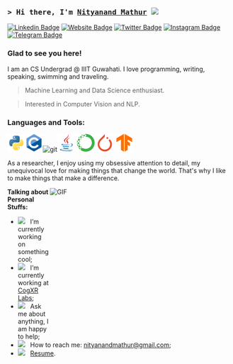### <samp>&gt; Hi there, I'm <a href="http://nityanandmathur.tech" target="_blank">Nityanand Mathur</a> <img src="https://media.giphy.com/media/hvRJCLFzcasrR4ia7z/giphy.gif" width="25"> </samp>

[![Linkedin Badge](https://img.shields.io/badge/-LinkedIn-0e76a8?style=flat-square&logo=Linkedin&logoColor=white)](https://linkedin.com/in/nityanandmathur)
[![Website Badge](https://img.shields.io/badge/Website-3b5998?style=flat-square&logo=google-chrome&logoColor=white)](http://nityanandmathur.tech)
[![Twitter Badge](https://img.shields.io/badge/-Twitter-00acee?style=flat-square&logo=Twitter&logoColor=white)](https://twitter.com/nityanandmathur)
[![Instagram Badge](https://img.shields.io/badge/-Instagram-e4405f?style=flat-square&logo=Instagram&logoColor=white)](https://instagram.com/nityanand.mathur/)
[![Telegram Badge](https://img.shields.io/badge/-Telegram-0088cc?style=flat-square&logo=Telegram&logoColor=white)](https://t.me/Nityanand_Mathur)

### Glad to see you here! &nbsp;

I am an CS Undergrad @ IIIT Guwahati. I love programming, writing, speaking, swimming and traveling.

> Machine Learning and Data Science enthusiast.

> Interested in Computer Vision and NLP.
<h3 align="left">Languages and Tools:</h3>
<p align="left"> <img src="https://raw.githubusercontent.com/devicons/devicon/master/icons/python/python-original.svg" alt="java" width="40" height="40"/><img src="https://raw.githubusercontent.com/devicons/devicon/master/icons/c/c-original.svg" alt="c" width="40" height="40"/><img src="https://www.vectorlogo.zone/logos/git-scm/git-scm-icon.svg" alt="git" width="40" height="40"/><img src="https://raw.githubusercontent.com/devicons/devicon/master/icons/java/java-original.svg" alt="java" width="40" height="40"/>  <img src="https://raw.githubusercontent.com/devicons/devicon/master/icons/anaconda/anaconda-original.svg" alt="java" width="40" height="40"/> <img src="https://raw.githubusercontent.com/devicons/devicon/master/icons/pytorch/pytorch-original.svg" alt="java" width="40" height="40"/> <img src="https://raw.githubusercontent.com/devicons/devicon/master/icons/tensorflow/tensorflow-original.svg" alt="java" width="40" height="40"/></p>

As a researcher, I enjoy using my obsessive attention to detail, my unequivocal love for making things that change the world. That's why I like to make things that make a difference.

<img align="right" alt="GIF" src="https://github.com/nityanandmathur/nityanandmathur/blob/main/assets/coding.gif?raw=true" width="408" height="318" />
  

**Talking about Personal Stuffs:**

- <img src="https://github.com/nityanandmathur/nityanandmathur/blob/main/assets/developer.gif?raw=true" width="21" />&nbsp;&nbsp; I’m currently working on something cool;
- <img src="https://github.com/nityanandmathur/nityanandmathur/blob/main/assets/lightning.gif?raw=true" width="21" />&nbsp;&nbsp; I’m currently working at [CogXR Labs](https://cogxrlabs.com);
- <img src="https://github.com/nityanandmathur/nityanandmathur/blob/main/assets/message.gif?raw=true" width="21" />&nbsp;&nbsp; Ask me about anything, I am happy to help;
- <img src="https://github.com/nityanandmathur/nityanandmathur/blob/main/assets/letterbox.gif?raw=true" width="21" />&nbsp;&nbsp; How to reach me: nityanandmathur@gmail.com;
- <img src="https://github.com/nityanandmathur/nityanandmathur/blob/main/assets/doc.gif?raw=true" width="21" />&nbsp;&nbsp; [Resume](https://github.com/nityanandmathur/nityanandmathur/blob/main/assets/Nityanand_Resume.pdf).

</br>





